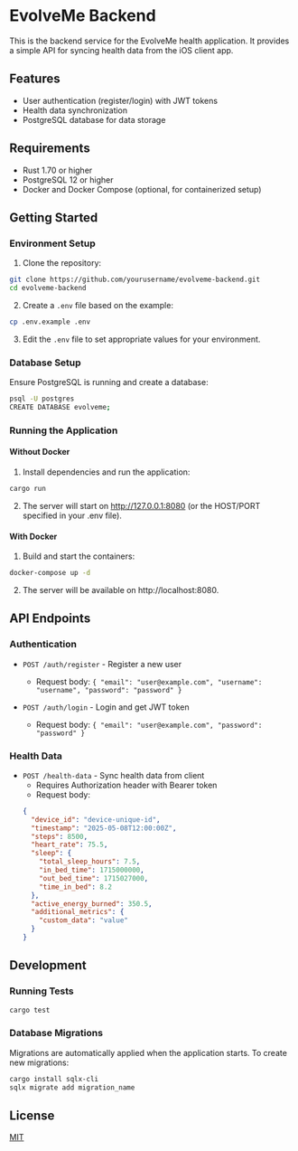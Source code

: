 # EvolveMe Backend

This is the backend service for the EvolveMe health application. It provides a simple API for syncing health data from the iOS client app.

## Features

- User authentication (register/login) with JWT tokens
- Health data synchronization
- PostgreSQL database for data storage

## Requirements

- Rust 1.70 or higher
- PostgreSQL 12 or higher
- Docker and Docker Compose (optional, for containerized setup)

## Getting Started

### Environment Setup

1. Clone the repository:

```bash
git clone https://github.com/yourusername/evolveme-backend.git
cd evolveme-backend
```

2. Create a `.env` file based on the example:

```bash
cp .env.example .env
```

3. Edit the `.env` file to set appropriate values for your environment.

### Database Setup

Ensure PostgreSQL is running and create a database:

```bash
psql -U postgres
CREATE DATABASE evolveme;
```

### Running the Application

#### Without Docker

1. Install dependencies and run the application:

```bash
cargo run
```

2. The server will start on http://127.0.0.1:8080 (or the HOST/PORT specified in your .env file).

#### With Docker

1. Build and start the containers:

```bash
docker-compose up -d
```

2. The server will be available on http://localhost:8080.

## API Endpoints

### Authentication

- `POST /auth/register` - Register a new user
  - Request body: `{ "email": "user@example.com", "username": "username", "password": "password" }`

- `POST /auth/login` - Login and get JWT token
  - Request body: `{ "email": "user@example.com", "password": "password" }`

### Health Data

- `POST /health-data` - Sync health data from client
  - Requires Authorization header with Bearer token
  - Request body:
  ```json
  {
    "device_id": "device-unique-id",
    "timestamp": "2025-05-08T12:00:00Z",
    "steps": 8500,
    "heart_rate": 75.5,
    "sleep": {
      "total_sleep_hours": 7.5,
      "in_bed_time": 1715000000,
      "out_bed_time": 1715027000,
      "time_in_bed": 8.2
    },
    "active_energy_burned": 350.5,
    "additional_metrics": {
      "custom_data": "value"
    }
  }
  ```

## Development

### Running Tests

```bash
cargo test
```

### Database Migrations

Migrations are automatically applied when the application starts. To create new migrations:

```bash
cargo install sqlx-cli
sqlx migrate add migration_name
```

## License

[MIT](LICENSE)